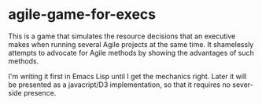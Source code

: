 # agile-game-for-execs

This is a game that simulates the resource decisions that an executive makes when running several Agile projects at the same time.
It shamelessly attempts to advocate for Agile methods by showing the advantages of such methods.

I'm writing it first in Emacs Lisp until I get the mechanics right. Later it will be presented as a javacript/D3 implementation,
so that it requires no sever-side presence.



